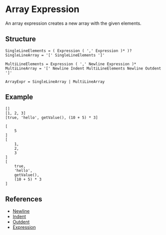 # Array Expression

An array expression creates a new array with the given elements.

## Structure

```grammar
SingleLineElements = ( Expression ( ',' Expression )* )?
SingleLineArray = '[' SingleLineElements ']'

MultiLineElements = Expression ( ',' Newline Expression )*
MultiLineArray = '[' Newline Indent MultiLineElements Newline Outdent ']'

ArrayExpr = SingleLineArray | MultiLineArray
```

## Example

```syntek
[]
[1, 2, 3]
[true, 'hello', getValue(), (10 + 5) * 3]

[
	5
]
[
	1,
	2,
	3
]
[
	true,
	'hello',
	getValue(),
	(10 + 5) * 3
]
```

## References

- [Newline](/spec/grammar/lexical.html#newline)
- [Indent](/spec/grammar/lexical.html#indent)
- [Outdent](/spec/grammar/lexical.html#outdent)
- [Expression](/spec/grammar/syntactic/expressions/)
